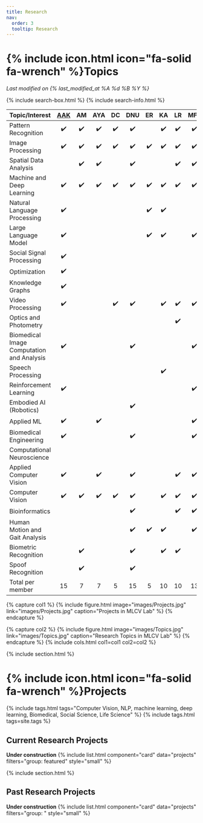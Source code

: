 ```yaml
---
title: Research
nav:
  order: 3
  tooltip: Research
---
```


# {% include icon.html icon="fa-solid fa-wrench" %}Topics

_Last modified on {% last_modified_at %A %d %B %Y %}_

{% include search-box.html %}
{% include search-info.html %}


| Topic/Interest | [AAK](members/adila-krisnadhi.html) | AM | AYA | DC | DNU | ER | KA | LR | MFR | NF | SN | TB | VD | Total
| :---- | :----: | :----: | :----: | :----: | :----: | :----: | :----: | :----: | :----: | :----: | :----: | :----: |:----: | :----: |
| Pattern Recognition | :heavy_check_mark: | :heavy_check_mark: | :heavy_check_mark: |   :heavy_check_mark: | :heavy_check_mark: |   | :heavy_check_mark: |   :heavy_check_mark: | :heavy_check_mark: |   |   |   :heavy_check_mark: | :heavy_check_mark: | 10
| Image Processing  | :heavy_check_mark: | :heavy_check_mark: | :heavy_check_mark: |   :heavy_check_mark: | :heavy_check_mark: | :heavy_check_mark: | :heavy_check_mark: |   :heavy_check_mark: | :heavy_check_mark: |   |   |   :heavy_check_mark: |   | 10
| Spatial Data Analysis |   | :heavy_check_mark: | :heavy_check_mark: |     | :heavy_check_mark: |   |   |   :heavy_check_mark: | :heavy_check_mark: |   |   |     |   | 5
| Machine and Deep Learning | :heavy_check_mark: | :heavy_check_mark: | :heavy_check_mark: |   :heavy_check_mark: | :heavy_check_mark: | :heavy_check_mark: | :heavy_check_mark: |   :heavy_check_mark: | :heavy_check_mark: | :heavy_check_mark: | :heavy_check_mark: |   :heavy_check_mark: | :heavy_check_mark: | 13
| Natural Language Processing  | :heavy_check_mark: |   |   |    |   | :heavy_check_mark: | :heavy_check_mark: |   |    |    |   |    |   | 3
| Large Language Model  | :heavy_check_mark: |   |   |    |   | :heavy_check_mark: | :heavy_check_mark: |   | :heavy_check_mark: |   |   |    |   | 3
| Social Signal Processing  | :heavy_check_mark: |    |   |    |    |    |   |    |    |   |   |   :heavy_check_mark: |   | 2
| Optimization  | :heavy_check_mark: |    |   |    |    |    |   |    |    |   |   |   :heavy_check_mark: | :heavy_check_mark: | 4
| Knowledge Graphs  | :heavy_check_mark: |    |   |    |    |    |   |    |    |   |   |     |   | 1
| Video Processing  | :heavy_check_mark: |   |   |   :heavy_check_mark: | :heavy_check_mark: |   | :heavy_check_mark: | :heavy_check_mark: | :heavy_check_mark: |   |   |   |   | 6
| Optics and Photometry  |   |   |   |   |   |   |   |   :heavy_check_mark: |   |   |   |   |   | 1
| Biomedical Image Computation and Analysis  | :heavy_check_mark: |   |   |   | :heavy_check_mark: |   |   |   | :heavy_check_mark: |   | :heavy_check_mark: |     |   | 4
| Speech Processing  |   |   |   |   |   |   | :heavy_check_mark: |   |   |   |   |   |   | 1
| Reinforcement Learning  | :heavy_check_mark: |   |   |   |   |   |   |   | :heavy_check_mark: |   |   |   | :heavy_check_mark: | 3
| Embodied AI (Robotics)  |   |   |   |   | :heavy_check_mark: |   |   |   |   |   |   |   | :heavy_check_mark: | 2
| Applied ML  | :heavy_check_mark: |   | :heavy_check_mark: |   |   |   |   |   | :heavy_check_mark: | :heavy_check_mark: |   |   :heavy_check_mark: | :heavy_check_mark: | 6
| Biomedical Engineering  | :heavy_check_mark: |   |   |   | :heavy_check_mark: |    |   |   | :heavy_check_mark: | :heavy_check_mark: |   |   |   | 4
| Computational Neuroscience  |   |   |   |   |   |   |   |   |   | :heavy_check_mark: |    |   |   | 1
| Applied Computer Vision  | :heavy_check_mark: |   | :heavy_check_mark: |   | :heavy_check_mark: |   |   | :heavy_check_mark: | :heavy_check_mark: |   |   |     |   | 5
| Computer Vision  | :heavy_check_mark: | :heavy_check_mark: | :heavy_check_mark: |   :heavy_check_mark: | :heavy_check_mark: |   | :heavy_check_mark: | :heavy_check_mark: | :heavy_check_mark: |   |   |   :heavy_check_mark: |   | 9
| Bioinformatics  |   |   |   |   | :heavy_check_mark: |   |   | :heavy_check_mark: | :heavy_check_mark: |   |   | :heavy_check_mark: | :heavy_check_mark: | 5
| Human Motion and Gait Analysis |   |   |   |   | :heavy_check_mark: | :heavy_check_mark: | :heavy_check_mark: |   | :heavy_check_mark: |   |   | :heavy_check_mark: |   | 5
| Biometric Recognition  |   | :heavy_check_mark: |   |   | :heavy_check_mark: |   | :heavy_check_mark: | :heavy_check_mark: |   |   |   |:heavy_check_mark: |   | 5
| Spoof Recognition  |   | :heavy_check_mark: |   |   | :heavy_check_mark: |   |   |   |   |   |   |   |   | 2
| Total per member| 15 | 7 | 7 | 5 | 15 | 5 | 10 | 10 | 13 | 4 | 3 | 9 | 7 | 

{% capture col1 %}
{%
  include figure.html
  image="images/Projects.jpg"
  link="images/Projects.jpg"
  caption="Projects in MLCV Lab"
%}
{% endcapture %}

{% capture col2 %}
{%
  include figure.html
  image="images/Topics.jpg"
  link="images/Topics.jpg"
  caption="Research Topics in MLCV Lab"
%}
{% endcapture %}
{% include cols.html col1=col1 col2=col2 %}

{% include section.html %}

# {% include icon.html icon="fa-solid fa-wrench" %}Projects

{% include tags.html tags="Computer Vision, NLP, machine learning, deep learning, Biomedical, Social Science, Life Science" %}
{% include tags.html tags=site.tags %}

## Current Research Projects
**Under construction**
{% include list.html component="card" data="projects" filters="group: featured" style="small" %}

{% include section.html %}
## Past Research Projects
**Under construction**
{% include list.html component="card" data="projects" filters="group: " style="small" %}
